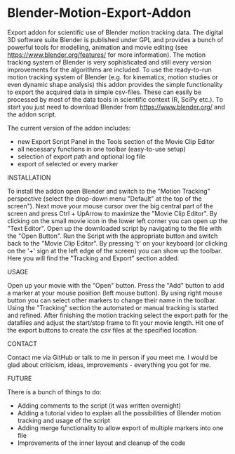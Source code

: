 # Blender-Motion-Export-Addon
Export addon for scientific use of Blender motion tracking data.
The digital 3D software suite Blender is published under GPL and provides a bunch of powerful tools for modelling, animation and movie editing (see https://www.blender.org/features/ for more information).
The motion tracking system of Blender is very sophisticated and still every version improvements for the algorithms are included.
To use the ready-to-run motion tracking system of Blender (e.g. for kinematics, motion studies or even dynamic shape analysis) this addon provides the simple functionality to export the acquired data in simple csv-files. These can easily be processed by most of the data tools in scientific context (R, SciPy etc.).
To start you just need to download Blender from https://www.blender.org/ and the addon script.

The current version of the addon includes:

- new Export Script Panel in the Tools section of the Movie Clip Editor
- all necessary functions in one toolbar (easy-to-use setup)
- selection of export path and optional log file
- export of selected or every marker

INSTALLATION

To install the addon open Blender and switch to the "Motion Tracking" perspective (select the drop-down menu "Default" at the top of the screen").
Next move your mouse cursor over the big central part of the screen and press Ctrl + UpArrow to maximize the "Movie Clip Editor".
By clicking on the small movie icon in the lower left corner you can open up the "Text Editor".
Open up the downloaded script by navigating to the file with the "Open Button". Run the Script with the appropriate button and switch back to the "Movie Clip Editor".
By pressing 't' on your keyboard (or clicking on the '+' sign at the left edge of the screen) you can show up the toolbar.
Here you will find the "Tracking and Export" section added.

USAGE

Open up your movie with the "Open" button. Press the "Add" button to add a marker at your mouse position (left mouse button).
By using right mouse button you can select other markers to change their name in the toolbar.
Using the "Tracking" section the automated or manual tracking is started and refined.
After finishing the motion tracking select the export path for the datafiles and adjust the start/stop frame to fit your movie length.
Hit one of the export buttons to create the csv files at the specified location.

CONTACT

Contact me via GitHub or talk to me in person if you meet me.
I would be glad about criticism, ideas, improvements - everything you got for me.

FUTURE

There is a bunch of things to do:
- Adding comments to the script (it was written overnight)
- Adding a tutorial video to explain all the possibilities of Blender motion tracking and usage of the script
- Adding merge functionality to allow export of multiple markers into one file
- Improvements of the inner layout and cleanup of the code
